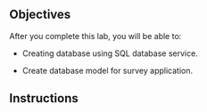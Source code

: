 ## Objectives

After you complete this lab, you will be able to:

-   Creating database using SQL database service.

-   Create database model for survey application.

## Instructions


